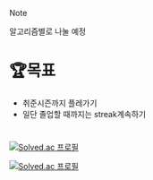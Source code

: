 > [!NOTE]
> 알고리즘별로 나눌 예정

# 🏆목표

- 취준시즌까지 플레가기
- 일단 졸업할 때까지는 streak계속하기

# 

[![Solved.ac
프로필](http://mazassumnida.wtf/api/v2/generate_badge?boj=katohiro22)](https://solved.ac/{handle})

[![Solved.ac
프로필](http://mazassumnida.wtf/api/mini/generate_badge?boj=katohiro22)](https://solved.ac/{handle}) 
